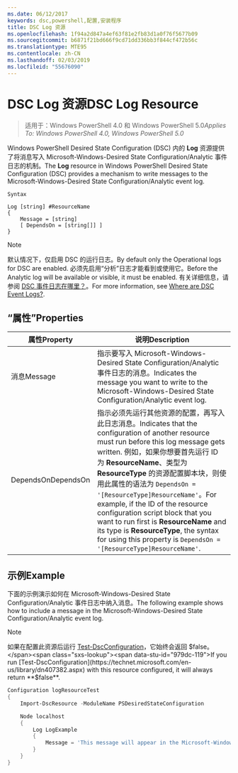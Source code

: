 ```yaml
---
ms.date: 06/12/2017
keywords: dsc,powershell,配置,安装程序
title: DSC Log 资源
ms.openlocfilehash: 1f94a2d847a4ef63f81e2fb83d1a0f76f5677b09
ms.sourcegitcommit: b6871f21bd666f9cd71dd336bb3f844cf472b56c
ms.translationtype: MTE95
ms.contentlocale: zh-CN
ms.lasthandoff: 02/03/2019
ms.locfileid: "55676090"
---
```

# <a name="dsc-log-resource"></a><span data-ttu-id="979dc-103">DSC Log 资源</span><span class="sxs-lookup"><span data-stu-id="979dc-103">DSC Log Resource</span></span>

> <span data-ttu-id="979dc-104">适用于：Windows PowerShell 4.0 和 Windows PowerShell 5.0</span><span class="sxs-lookup"><span data-stu-id="979dc-104">_Applies To: Windows PowerShell 4.0, Windows PowerShell 5.0_</span></span>

<span data-ttu-id="979dc-105">Windows PowerShell Desired State Configuration (DSC) 内的 __Log__ 资源提供了将消息写入 Microsoft-Windows-Desired State Configuration/Analytic 事件日志的机制。</span><span class="sxs-lookup"><span data-stu-id="979dc-105">The __Log__ resource in Windows PowerShell Desired State Configuration (DSC) provides a mechanism to write messages to the Microsoft-Windows-Desired State Configuration/Analytic event log.</span></span>

```
Syntax

Log [string] #ResourceName
{
    Message = [string]
    [ DependsOn = [string[]] ]
}
```

> [!NOTE]
> <span data-ttu-id="979dc-106">默认情况下，仅启用 DSC 的运行日志。</span><span class="sxs-lookup"><span data-stu-id="979dc-106">By default only the Operational logs for DSC are enabled.</span></span> <span data-ttu-id="979dc-107">必须先启用“分析”日志才能看到或使用它。</span><span class="sxs-lookup"><span data-stu-id="979dc-107">Before the Analytic log will be available or visible, it must be enabled.</span></span> <span data-ttu-id="979dc-108">有关详细信息，请参阅 [DSC 事件日志在哪里？](../../../troubleshooting/troubleshooting.md#where-are-dsc-event-logs)。</span><span class="sxs-lookup"><span data-stu-id="979dc-108">For more information, see [Where are DSC Event Logs?](../../../troubleshooting/troubleshooting.md#where-are-dsc-event-logs).</span></span>

## <a name="properties"></a><span data-ttu-id="979dc-109">“属性”</span><span class="sxs-lookup"><span data-stu-id="979dc-109">Properties</span></span>

| <span data-ttu-id="979dc-110">属性</span><span class="sxs-lookup"><span data-stu-id="979dc-110">Property</span></span> | <span data-ttu-id="979dc-111">说明</span><span class="sxs-lookup"><span data-stu-id="979dc-111">Description</span></span> |
| --- | --- |
| <span data-ttu-id="979dc-112">消息</span><span class="sxs-lookup"><span data-stu-id="979dc-112">Message</span></span>| <span data-ttu-id="979dc-113">指示要写入 Microsoft-Windows-Desired State Configuration/Analytic 事件日志的消息。</span><span class="sxs-lookup"><span data-stu-id="979dc-113">Indicates the message you want to write to the Microsoft-Windows-Desired State Configuration/Analytic event log.</span></span>|
| <span data-ttu-id="979dc-114">DependsOn</span><span class="sxs-lookup"><span data-stu-id="979dc-114">DependsOn</span></span> | <span data-ttu-id="979dc-115">指示必须先运行其他资源的配置，再写入此日志消息。</span><span class="sxs-lookup"><span data-stu-id="979dc-115">Indicates that the configuration of another resource must run before this log message gets written.</span></span> <span data-ttu-id="979dc-116">例如，如果你想要首先运行 ID 为 **ResourceName**、类型为 **ResourceType** 的资源配置脚本块，则使用此属性的语法为 `DependsOn = '[ResourceType]ResourceName'`。</span><span class="sxs-lookup"><span data-stu-id="979dc-116">For example, if the ID of the resource configuration script block that you want to run first is **ResourceName** and its type is **ResourceType**, the syntax for using this property is `DependsOn = '[ResourceType]ResourceName'`.</span></span>|

## <a name="example"></a><span data-ttu-id="979dc-117">示例</span><span class="sxs-lookup"><span data-stu-id="979dc-117">Example</span></span>

<span data-ttu-id="979dc-118">下面的示例演示如何在 Microsoft-Windows-Desired State Configuration/Analytic 事件日志中纳入消息。</span><span class="sxs-lookup"><span data-stu-id="979dc-118">The following example shows how to include a message in the Microsoft-Windows-Desired State Configuration/Analytic event log.</span></span>

> [!NOTE]
> <span data-ttu-id="979dc-119">如果在配置此资源后运行 [Test-DscConfiguration](https://technet.microsoft.com/en-us/library/dn407382.aspx)，它始终会返回 $false。</span><span class="sxs-lookup"><span data-stu-id="979dc-119">If you run [Test-DscConfiguration](https://technet.microsoft.com/en-us/library/dn407382.aspx) with this resource configured, it will always return **$false**.</span></span>

```powershell
Configuration logResourceTest
{
    Import-DscResource -ModuleName PSDesiredStateConfiguration

    Node localhost
    {
        Log LogExample
        {
            Message = 'This message will appear in the Microsoft-Windows-Desired State Configuration/Analytic event log.'
        }
    }
}
```
